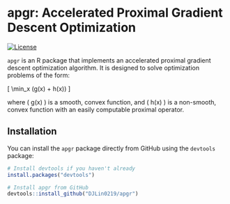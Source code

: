 # apgr: Accelerated Proximal Gradient Descent Optimization

[![License](https://img.shields.io/badge/License-MIT-blue.svg)](https://opensource.org/licenses/MIT)

`apgr` is an R package that implements an accelerated proximal gradient descent optimization algorithm. It is designed to solve optimization problems of the form:

\[
\min_x (g(x) + h(x))
\]

where \( g(x) \) is a smooth, convex function, and \( h(x) \) is a non-smooth, convex function with an easily computable proximal operator.

## Installation

You can install the `apgr` package directly from GitHub using the `devtools` package:

```R
# Install devtools if you haven't already
install.packages("devtools")

# Install apgr from GitHub
devtools::install_github("DJLin0219/apgr")
